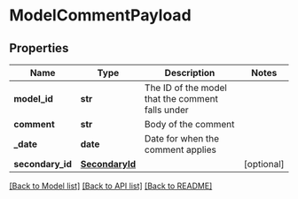 # ModelCommentPayload

## Properties
Name | Type | Description | Notes
------------ | ------------- | ------------- | -------------
**model_id** | **str** | The ID of the model that the comment falls under | 
**comment** | **str** | Body of the comment | 
**_date** | **date** | Date for when the comment applies | 
**secondary_id** | [**SecondaryId**](SecondaryId.md) |  | [optional] 

[[Back to Model list]](../README.md#documentation-for-models) [[Back to API list]](../README.md#documentation-for-api-endpoints) [[Back to README]](../README.md)



